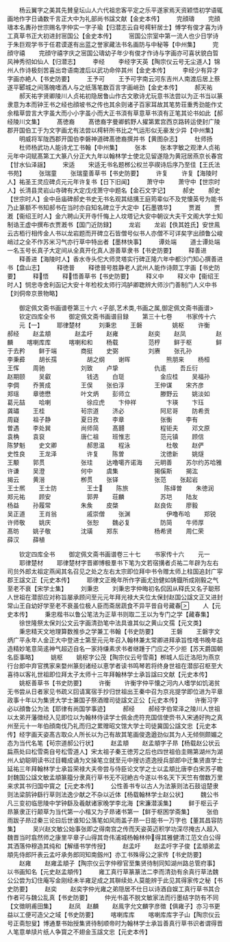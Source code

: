 <!-- { "loadSidebar": true } -->
　　杨云翼字之美其先賛皇坛山人六代祖忠客平定之乐平遂家焉天资颖悟初学语辄画地作字日诵数千言正大中为礼部尚书諡文献【金史本传】
　　完顔璹
　　完顔璹本名夀孙世宗赐名字仲实一字子瑜【归潜志云自号樗轩居士】愽学有俊才喜为诗工真草书正大初进封宻国公【金史本传】
　　宻国公宗室中第一流人也少日学诗于朱巨观学书于任君谟遂有出蓝之誉家藏法书名画防与中秘等【中州集】
　　完顔守禧
　　完顔守禧字庆之宻国公璹幼子年少有俊才作诗与字画亦可喜状貌白晢风神秀彻如仙人【归潜志】
　　李经
　　李经字天英【陶宗仪云号无尘道人】锦州人作诗极刻苦喜出竒语南渡后以武功命倅其州【金史本传】
　　李经少有异才字画亦絶人【书史防要】
　　王予可
　　王予可字南云河东吉州人南渡后居上蔡遂平郾城之间落魄嗜酒人与之纸落笔数百言字画峭劲【金史本传】
　　郝天祐
　　郝天祐字贤卿陵川人贞祐初隐居鲁山作古文歌诗尤玩意书法尝以为正书当以篆隶意为本而钟王书之经也顔坡书之传也其余则诸子百家耳故其笔势荘重秀劲能作丈余楷草尝言大字虽大而小小字虽小而大正书湏有草意草书湏有正笔其论书如此【郝经陵川文集】
　　髙徳裔
　　髙徳裔字曼卿鹤野人擢第累宫西京路转运使封广陵郡开国伯工于为文字画尤有法尝以樗轩所书比之气运形似无豪发少异【中州集】
　　明威将军陇西郡开国伯李磐神道碑髙徳裔撰并书【黄图杂志】
　　杜师扬
　　杜师杨武功人能诗尤工书翰【中州集】
　　张本
　　张本字敏之观津人贞祐元年中词赋髙第工大篆八分正大九年以翰林学士使北见留遂隐为黄冠居燕京长春宫【甘水仙泽謡】
　　宋适
　　宋适无书名题桞公权兰亭禊诗后序乃至佳【王氏法书苑】
　　张瑞童
　　张瑞童善草书【书史防要】
　　许复
　　许复【海陵时人】祐圣王灵应碑贞元元年许复书【日下旧闻】
　　萧守中
　　萧守中【世宗时人】长清县灵岩山寺碑有大定戊戌萧守中题名【金石文字记】
　　郝史
　　郝史【世宗时人】金中岳庙碑郝史书史无书名观其结搆王庭筠辈似不及党懐英号为能书乃止篆额不书知郝书在当时亦自知名碑立于大定中【石墨镌华】
　　贾漑
　　贾漑【衞绍王时人】金六聘山天开寺忏悔上人坟塔记大安中朝议大夫干文阁大学士知制诰王虚中撰布衣贾漑书【国门近防録】
　　龙岩
　　龙岩【佚其姓氏】安世鳯云古栢行相传金人书以龙岩题而开碑立石皆僧号似书人亦僧不可详矣字出顔鲁公峻峭过之全不作苏米习气亦行草中特出者【墨林快事】
　　谭处端
　　道士谭处端一名玉号长真子大定间从全真开化真人游善草隶书【书史防要】
　　释善进
　　释善进【海陵时人】香水寺头佗大师灵塔实行碑正隆六年中都沙门知心撰善进书【盘山志】
　　释徳普
　　释徳普号胜静老人武州人能作诗颇工字画【书史防要】
　　释悟
　　释悟善草书【书史防要】
　　释义中
　　释义中【衞绍王时人】悯忠寺舍利函记大安十年检校太师行鸿胪卿聦辨大师沙门善制门人义中书【刘侗帝京景物略】

　　御定佩文斋书画谱卷第三十六
<子部,艺术类,书画之属,御定佩文斋书画谱>
　　钦定四库全书
　　御定佩文斋书画谱目録
　　第三十七卷
　　书家传十六
　　元【一】
　　耶律楚材　　　刘秉忠
　　王磐　　　　　姚枢
　　许衡　　　　　郝经
　　赵孟頫　　　　赵孟吁
　　赵雍　　　　　赵奕
　　赵凤　　　　　赵麟
　　喀喇库库　　　喀喇和和
　　杨载　　　　　范梈
　　鲜于枢　　　　鲜于去矜
　　鲜于端　　　　商挺
　　史弼　　　　　刘赓
　　张孔孙　　　　　李秉彛
　　胡长孺　　　　　胡之纲
　　谢晖　　　　　　熊朋来
　　杨桓　　　　　　王恽
　　周驰　　　　　　刘致
　　卢挚　　　　　　仇逺
　　吾丘衍　　　　　赵期颐
　　吴叡　　　　　　钱选
　　白珽　　　　　　金应桂
　　吴福孙　　　　　李倜
　　乔篑成　　　　　王俣
　　张伯淳　　　　　王仲谋
　　宋齐彦　　　　　郑瑶
　　章徳懋　　　　　叶文炳
　　彭师立　　　　　滕野云
　　姚淡如　　　　　葛元喆
　　哈喇　　　　　　徐应虎
　　卞仲祥　　　　　卞瑛
　　卞珏　　　　　　龚璛
　　王桂　　　　　　茍宗道
　　济必　　　　　　阿尼哥
　　防希贡　　　　　周嶷
　　祖子静　　　　　夏日孜
　　李章　　　　　　张衡
　　李有　　　　　　曽遇
　　李处巽　　　　　尚师简
　　髙翿　　　　　　程钜夫
　　邓文原　　　　　袁桷
　　袁裒　　　　　　唐仁祖
　　班惟志　　　　　范元镇
　　顾信　　　　　　陈梦魁
　　史文卿　　　　　郝思温
　　程泳　　　　　　杜敬
　　赵俨　　　　　　史性良
　　王龙泽　　　　　许复
　　陈曽　　　　　　沈徳新
　　姚燧　　　　　　王颙
　　郭贯　　　　　　张珪
　　达噜噶齐诺海　　元眀善
　　苏尔约苏哈雅　　许谦
　　吴澄　　　　　　何中
　　虞集　　　　　　揭傒斯
　　揭汯　　　　　　揭云
　　黄溍　　　　　　栁贯
　　张铎　　　　　　张范
　　张起岩　　　　　王士熈
　　王士防　　　　　王士
　　陈旅　　　　　　陈绎曽
　　朱徳润　　　　　郑元祐
　　顾安　　　　　　郭畀
　　荘麟　　　　　　苏垲
　　陆友　　　　　　杨益
　　孙履常　　　　　朱矦
　　皮棨　　　　　　赵良佐
　　廖毅　　　　　　吴正道
　　王肖翁　　　　　戚崇僧
　　张渊　　　　　　伊噜布哈
　　郑锐　　　　　　许师敬
　　姚庆　　　　　　张恕
　　魏必复　　　　　防简
　　牛师厚　　　　　髙昉
　　姚子敬　　　　　沈璜
　　郑东　　　　　　杨希贤
　　周仁荣　　　　　薛汉
　　薛植

　　钦定四库全书
　　御定佩文斋书画谱卷三十七
　　书家传十六
　　元一
　　耶律楚材
　　耶律楚材字晋卿博极羣书下笔为文若宿搆者贞祐二年辟为左右司贠外郎太祖定燕闻其名召见之处之左右太宗即位拜中书令赠太师上柱国追封广寜郡王諡文正【元史本传】
　　耶律文正晚年所作字画尤劲健如铸鐡所成刚毅之气至老不衰【宋学士集】
　　刘秉忠
　　刘秉忠字仲晦初名侃因从释氏又名子聪邢人世祖在潜邸应对称旨屡承顾问至元元年拜光禄大夫位太保封赵国公諡文正又进封常山王自幼好学至老不衰虽位极人臣而斋居蔬食不异平昔自号藏春
　　人【元史本传】
　　秉忠楷书以鲁公笔法为正草书则取二王以为专门之学【藏春集】
　　徐世隆祭太保刘公文云字画清劲笔中法具谁其似之黄山文孺【元文类】
　　秉忠精天文地理算数推歩之学兼工书翰【书史防要】
　　王磐
　　王磐字文炳广平永年人金正大中登进士第至元元年召入翰林兼太常卿进拜承旨性嗜书晚年益造精妙笔意简逺神气超迈自名一家持缣素求书者继踵于门应之不少拒【苏天爵国朝名臣事略】
　　姚枢
　　姚枢字公茂【陶宗仪云号雪斋】栁城人后迁洛阳为燕京行台郎中弃官携家来婺州篆刻诸经以恵学者读书鸣琴若将终身世祖在潜邸召枢至大喜待以客礼世祖即位拜太子太师十三年拜翰林学士承旨諡曰文献【元史本传】
　　姚枢善草书【书史防要】
　　许衡
　　许衡字仲平懐之河内人嗜学如饥渴贫无书尝从日者家见书疏义囙请寓宿手抄归世祖出王秦中召为京兆提学即位进为平章政事十年以为集贤大学士兼国子祭酒赠司徒諡文正公【元史本传】
　　许衡习字必以顔鲁公为法【耶律有尚国学事迹】
　　郝经
　　郝经字伯常泽之陵川人世祖以太弟开藩徴经入见即位以为翰林侍读学士佩金虎符充国信使赍书入宋通好拘之真州至元十一年伯顔南伐乃礼而归之累赠昭文馆大学士司徒冀国公諡文忠【元史本传】经字画天姿髙古取众人所长以为己有故其笔画俊逸遒劲似其为人无倾侧颇媚之态为当代名笔【茍宗道郝公行状】
　　赵孟頫
　　赵孟頫字子昻【杨载赵公状云扁燕处曰松雪斋自号松雪道人】宋太祖子秦王徳芳之后也四世祖伯圭赐第湖州为湖州人幼聪眀读书过目輙成诵为文操笔立就至元中搜访遗逸授兵部郎中迁集贤直学士延祐三年拜翰林学士承旨荣禄大夫帝尝与侍臣论文学之士以孟頫比唐李白宋苏子瞻封魏国公諡文敏孟頫篆籀分隶真行草书无不冠絶古今遂以书名天下天竺有僧数万里来求其书归国中寳之【元史本传】
　　公性善书专以古人为法篆则法石鼓诅楚隶则法梁鹄钟繇行草则法逸少献之不杂以近体【杨载翰林学士赵公状】
　　魏公书凡三变初临思陵中学钟繇及羲献诸家晚学李北海【宋濂潜溪集】
　　鲜于枢云子昻篆隶正行颠草为当代第一小楷又为子昻诸书第一【鲜于枢困学斋集】
　　张伯雨跋子昻过秦三论曰后世谁知公落笔如风雨盖子昻一日能书一万字也【董其昌容防集】
　　吴兴赵文敏公始事张即之得南宫之传而天姿英迈积学功深尽掩古人超入魏晋当时翕然师之康里平章子山得其竒伟浦城杨翰林仲得其雅健清江范文白公得其洒落仲穆造其纯和【解缙书学传授】
　　赵孟吁
　　赵孟吁字子俊【孟頫弟孟頫先侍郎阡表云孟吁承务郎同知南劔州】亦工书殊得公之家传【书史防要】
　　赵雍
　　赵雍孟頫子【陶宗仪云字仲穆官至集贤待制同知湖州路总管府事】以书画知名【元史赵孟頫传】
　　雍工真行草篆篆法二李而清劲有余真行草法魏公公尝为幻住庵写金刚经未半雍足成之其聨续处人莫能辨于此见其得家传之秘【书史防要】
　　赵奕
　　赵奕字仲光雍之弟隠居不仕日以诗酒自娱工真行草书其合作者可与魏公乱真【书史防要】
　　仲光书虽不脱文敏家法而行墨结字防有不同【文徴眀甫田集】
　　赵凤　赵麟
　　赵鳯字允文麟字彦徴【俱雍子】亦习书更益以工便可造父之域【书史防要】
　　喀喇库库
　　喀喇库库字子山【陶宗仪云号正斋恕叟】博通羣书始授集贤待制顺帝时为翰林学士承旨善真行草书识者谓得晋人笔意单牍片纸人争寳之不翅金玉諡文忠【元史本传】
